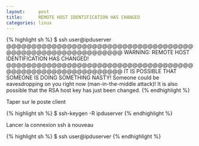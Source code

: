 ```yaml
---
layout:     post
title:      REMOTE HOST IDENTIFICATION HAS CHANGED
categories: linux
---
```


{% highlight sh %}
$ ssh user@ipduserver
@@@@@@@@@@@@@@@@@@@@@@@@@@@@@@@@@@@@@@@@@@@@@@@@@@@@@@@@@@@@
WARNING: REMOTE HOST IDENTIFICATION HAS CHANGED!
@@@@@@@@@@@@@@@@@@@@@@@@@@@@@@@@@@@@@@@@@@@@@@@@@@@@@@@@@@@@
IT IS POSSIBLE THAT SOMEONE IS DOING SOMETHING NASTY!
Someone could be eavesdropping on you right now (man-in-the-middle attack)!
It is also possible that the RSA host key has just been changed.
{% endhighlight %}

Taper sur le poste client

{% highlight sh %}
$ ssh-keygen -R ipduserver
{% endhighlight %}

Lancer la connexion ssh à nouveau

{% highlight sh %}
$ ssh user@ipduserver
{% endhighlight %}